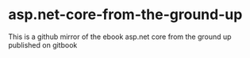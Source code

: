 # asp.net-core-from-the-ground-up
This is a github mirror of the ebook asp.net core from the ground up published on gitbook
